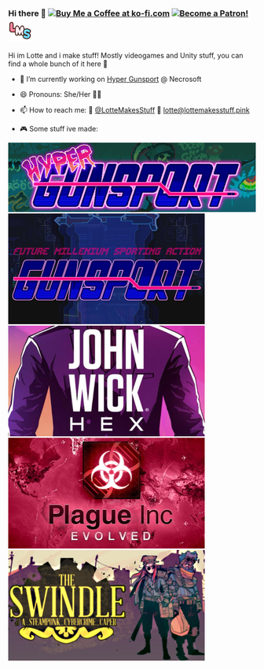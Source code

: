 ### Hi there 👋 <a href='https://ko-fi.com/A08215TT' target='_blank'><img height='35' style='border:0px;height:46px;' src='https://az743702.vo.msecnd.net/cdn/kofi3.png?v=0' border='0' alt='Buy Me a Coffee at ko-fi.com' /></a> <a href='https://www.patreon.com/bePatron?u=7061709' target='_blank'><img height='35' style='border:0px;height:46px;' src='https://c5.patreon.com/external/logo/become_a_patron_button@2x.png' border='0' alt='Become a Patron!' /></a> <img src='lms_tiny.png'>

Hi im Lotte and i make stuff! Mostly videogames and Unity stuff, you can find a whole bunch of it here 💖

- 🔭 I’m currently working on [Hyper Gunsport](http://Gunsport.tv) @ Necrosoft
- 😄 Pronouns: She/Her 👩‍💻
- 📫 How to reach me: 🐤 [@LotteMakesStuff](twitter.com/LotteMakesStuff) 📧 lotte@lottemakesstuff.pink

- 🎮 Some stuff ive made:

![Hyper Gunsport](https://github.com/LotteMakesStuff/LotteMakesStuff/blob/master/hgs.png) 
![Gunsport](https://github.com/LotteMakesStuff/LotteMakesStuff/blob/master/gunsport.png) ![John Wick Hex](https://github.com/LotteMakesStuff/LotteMakesStuff/blob/master/hex.png) 
![PlagueInc](https://github.com/LotteMakesStuff/LotteMakesStuff/blob/master/plagueInc.jpg) ![The Swindle](https://github.com/LotteMakesStuff/LotteMakesStuff/blob/master/theSwindle.png) 
